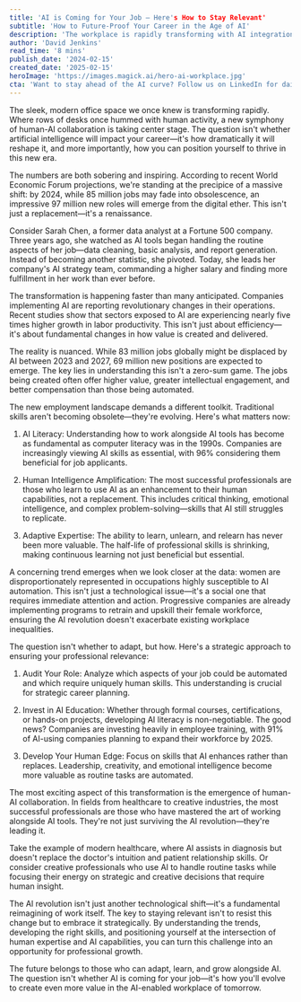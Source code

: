 ```yaml
---
title: 'AI is Coming for Your Job — Here's How to Stay Relevant'
subtitle: 'How to Future-Proof Your Career in the Age of AI'
description: 'The workplace is rapidly transforming with AI integration. While 85 million jobs may become obsolete by 2024, 97 million new roles will emerge. Success in this new era requires developing AI literacy, enhancing human capabilities, and mastering human-AI collaboration. Learn how to stay relevant and thrive in tomorrow\'s workplace.'
author: 'David Jenkins'
read_time: '8 mins'
publish_date: '2024-02-15'
created_date: '2025-02-15'
heroImage: 'https://images.magick.ai/hero-ai-workplace.jpg'
cta: 'Want to stay ahead of the AI curve? Follow us on LinkedIn for daily insights on navigating the future of work and mastering human-AI collaboration.'
---
```


The sleek, modern office space we once knew is transforming rapidly. Where rows of desks once hummed with human activity, a new symphony of human-AI collaboration is taking center stage. The question isn't whether artificial intelligence will impact your career—it's how dramatically it will reshape it, and more importantly, how you can position yourself to thrive in this new era.

The numbers are both sobering and inspiring. According to recent World Economic Forum projections, we're standing at the precipice of a massive shift: by 2024, while 85 million jobs may fade into obsolescence, an impressive 97 million new roles will emerge from the digital ether. This isn't just a replacement—it's a renaissance.

Consider Sarah Chen, a former data analyst at a Fortune 500 company. Three years ago, she watched as AI tools began handling the routine aspects of her job—data cleaning, basic analysis, and report generation. Instead of becoming another statistic, she pivoted. Today, she leads her company's AI strategy team, commanding a higher salary and finding more fulfillment in her work than ever before.

The transformation is happening faster than many anticipated. Companies implementing AI are reporting revolutionary changes in their operations. Recent studies show that sectors exposed to AI are experiencing nearly five times higher growth in labor productivity. This isn't just about efficiency—it's about fundamental changes in how value is created and delivered.

The reality is nuanced. While 83 million jobs globally might be displaced by AI between 2023 and 2027, 69 million new positions are expected to emerge. The key lies in understanding this isn't a zero-sum game. The jobs being created often offer higher value, greater intellectual engagement, and better compensation than those being automated.

The new employment landscape demands a different toolkit. Traditional skills aren't becoming obsolete—they're evolving. Here's what matters now:

1. AI Literacy: Understanding how to work alongside AI tools has become as fundamental as computer literacy was in the 1990s. Companies are increasingly viewing AI skills as essential, with 96% considering them beneficial for job applicants.

2. Human Intelligence Amplification: The most successful professionals are those who learn to use AI as an enhancement to their human capabilities, not a replacement. This includes critical thinking, emotional intelligence, and complex problem-solving—skills that AI still struggles to replicate.

3. Adaptive Expertise: The ability to learn, unlearn, and relearn has never been more valuable. The half-life of professional skills is shrinking, making continuous learning not just beneficial but essential.

A concerning trend emerges when we look closer at the data: women are disproportionately represented in occupations highly susceptible to AI automation. This isn't just a technological issue—it's a social one that requires immediate attention and action. Progressive companies are already implementing programs to retrain and upskill their female workforce, ensuring the AI revolution doesn't exacerbate existing workplace inequalities.

The question isn't whether to adapt, but how. Here's a strategic approach to ensuring your professional relevance:

1. Audit Your Role: Analyze which aspects of your job could be automated and which require uniquely human skills. This understanding is crucial for strategic career planning.

2. Invest in AI Education: Whether through formal courses, certifications, or hands-on projects, developing AI literacy is non-negotiable. The good news? Companies are investing heavily in employee training, with 91% of AI-using companies planning to expand their workforce by 2025.

3. Develop Your Human Edge: Focus on skills that AI enhances rather than replaces. Leadership, creativity, and emotional intelligence become more valuable as routine tasks are automated.

The most exciting aspect of this transformation is the emergence of human-AI collaboration. In fields from healthcare to creative industries, the most successful professionals are those who have mastered the art of working alongside AI tools. They're not just surviving the AI revolution—they're leading it.

Take the example of modern healthcare, where AI assists in diagnosis but doesn't replace the doctor's intuition and patient relationship skills. Or consider creative professionals who use AI to handle routine tasks while focusing their energy on strategic and creative decisions that require human insight.

The AI revolution isn't just another technological shift—it's a fundamental reimagining of work itself. The key to staying relevant isn't to resist this change but to embrace it strategically. By understanding the trends, developing the right skills, and positioning yourself at the intersection of human expertise and AI capabilities, you can turn this challenge into an opportunity for professional growth.

The future belongs to those who can adapt, learn, and grow alongside AI. The question isn't whether AI is coming for your job—it's how you'll evolve to create even more value in the AI-enabled workplace of tomorrow.